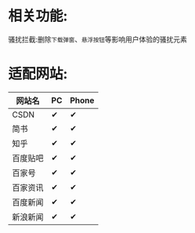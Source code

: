 # 相关功能:

骚扰拦截:删除`下载弹窗`、`悬浮按钮`等影响用户体验的骚扰元素

# 适配网站:
|网站名|PC|Phone|
|-|-|-|
|CSDN|✔|✔|
|简书|✔|✔|
|知乎|✔|✔|
|百度贴吧|✔|✔|
|百家号|✔|✔|
|百家资讯|✔|✔|
|百度新闻|✔|✔|
|新浪新闻|✔|✔|